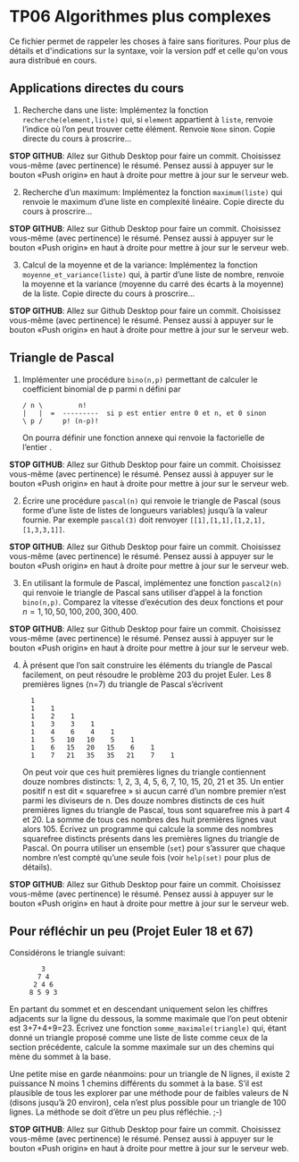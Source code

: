 TP06 Algorithmes plus complexes
===============================

Ce fichier permet de rappeler les choses à faire sans fioritures. Pour plus de détails et d'indications sur la syntaxe, voir la version pdf et celle qu'on vous aura distribué en cours.


Applications directes du cours
------------------------------

1. Recherche dans une liste: Implémentez la fonction `recherche(element,liste)` qui, si `element` appartient à `liste`, renvoie l’indice où l’on
peut trouver cette élément. Renvoie `None` sinon. Copie directe du cours à
proscrire...

**STOP GITHUB**: Allez sur Github Desktop pour faire un commit. Choisissez vous-même (avec pertinence) le résumé. Pensez aussi à appuyer sur le bouton «Push origin» en haut à droite pour mettre à jour sur le serveur web.


2. Recherche d’un maximum: Implémentez la fonction `maximum(liste)` qui renvoie le maximum d’une liste en complexité linéaire. Copie directe du cours à proscrire...

**STOP GITHUB**: Allez sur Github Desktop pour faire un commit. Choisissez vous-même (avec pertinence) le résumé. Pensez aussi à appuyer sur le bouton «Push origin» en haut à droite pour mettre à jour sur le serveur web.


3. Calcul de la moyenne et de la variance: Implémentez la fonction `moyenne_et_variance(liste)` qui, à partir d’une liste de nombre, renvoie la
moyenne et la variance (moyenne du carré des écarts à la moyenne)
de la liste. Copie directe du cours à proscrire...

**STOP GITHUB**: Allez sur Github Desktop pour faire un commit. Choisissez vous-même (avec pertinence) le résumé. Pensez aussi à appuyer sur le bouton «Push origin» en haut à droite pour mettre à jour sur le serveur web.


Triangle de Pascal
------------------

1.  Implémenter une procédure `bino(n,p)` permettant de calculer le coefficient
    binomial de p parmi n défini par

        / n \         n!
        |   |  =  ---------  si p est entier entre 0 et n, et 0 sinon
        \ p /     p! (n-p)!

    On pourra définir une fonction annexe qui renvoie la factorielle de
    l’entier .


**STOP GITHUB**: Allez sur Github Desktop pour faire un commit. Choisissez vous-même (avec pertinence) le résumé. Pensez aussi à appuyer sur le bouton «Push origin» en haut à droite pour mettre à jour sur le serveur web.

2.  Écrire une procédure `pascal(n)` qui renvoie le
    triangle  de Pascal (sous forme d’une liste de listes de longueurs variables)
    jusqu’à la valeur fournie. Par exemple `pascal(3)` doit renvoyer `[[1],[1,1],[1,2,1],[1,3,3,1]]`.

**STOP GITHUB**: Allez sur Github Desktop pour faire un commit. Choisissez vous-même (avec pertinence) le résumé. Pensez aussi à appuyer sur le bouton «Push origin» en haut à droite pour mettre à jour sur le serveur web.


3.  En utilisant la formule de Pascal, implémentez une fonction `pascal2(n)` qui
    renvoie le triangle de Pascal sans utiliser d’appel à la fonction `bino(n,p)`.
    Comparez la vitesse d’exécution des deux fonctions et pour
    $n=1,10,50,100,200,300,400$.

**STOP GITHUB**: Allez sur Github Desktop pour faire un commit. Choisissez vous-même (avec pertinence) le résumé. Pensez aussi à appuyer sur le bouton «Push origin» en haut à droite pour mettre à jour sur le serveur web.


4.  À présent que l’on sait construire les éléments du triangle de
    Pascal facilement, on peut résoudre le problème 203 du projet Euler.
    Les 8 premières lignes (n=7) du triangle de Pascal s’écrivent

          1
          1    1
          1    2    1
          1    3    3    1
          1    4    6    4    1
          1    5   10   10    5    1
          1    6   15   20   15    6    1
          1    7   21   35   35   21    7    1

    On peut voir que ces huit premières lignes du triangle contiennent
    douze nombres distincts: 1, 2, 3, 4, 5, 6, 7, 10, 15, 20, 21 et 35. Un entier positif n est dit « squarefree » si aucun
    carré d’un nombre premier n’est parmi les diviseurs de n. Des
    douze nombres distincts de ces huit premières lignes du triangle de
    Pascal, tous sont squarefree mis à part 4 et 20. La somme de tous ces
    nombres des huit premières lignes vaut alors 105. Écrivez un
    programme qui calcule la somme des nombres squarefree distincts présents dans  les premières lignes du triangle de Pascal. On pourra utiliser un
    ensemble (`set`) pour s’assurer que chaque nombre n’est compté qu’une
    seule fois (voir `help(set)` pour plus de détails).

**STOP GITHUB**: Allez sur Github Desktop pour faire un commit. Choisissez vous-même (avec pertinence) le résumé. Pensez aussi à appuyer sur le bouton «Push origin» en haut à droite pour mettre à jour sur le serveur web.


Pour réfléchir un peu (Projet Euler 18 et 67)
---------------------------------------------

Considérons le triangle suivant:

            3
           7 4
          2 4 6
         8 5 9 3

En partant du sommet et en descendant uniquement selon les chiffres
adjacents sur la ligne du dessous, la somme maximale que l’on peut
obtenir est 3+7+4+9=23. Écrivez une fonction `somme_maximale(triangle)` qui, étant donné un
triangle proposé comme une liste de liste comme ceux de la section
précédente, calcule la somme maximale sur un des chemins qui mène du
sommet à la base.

Une petite mise en garde néanmoins: pour un triangle de N lignes, il
existe 2 puissance N moins 1 chemins différents du sommet à la base. S’il est
plausible de tous les explorer par une méthode pour de faibles valeurs
de N (disons jusqu’à 20 environ), cela n’est plus possible pour un
triangle de 100 lignes. La méthode se doit d’être un peu plus réfléchie.
;-)

**STOP GITHUB**: Allez sur Github Desktop pour faire un commit. Choisissez vous-même (avec pertinence) le résumé. Pensez aussi à appuyer sur le bouton «Push origin» en haut à droite pour mettre à jour sur le serveur web.
